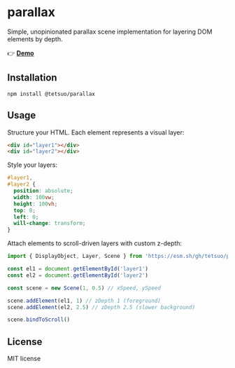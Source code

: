 # parallax

Simple, unopinionated parallax scene implementation for layering DOM elements by depth.

👉 [**Demo**](https://tetsuo.github.io/parallax/)

## Installation

```
npm install @tetsuo/parallax
```

## Usage

Structure your HTML. Each element represents a visual layer:

```html
<div id="layer1"></div>
<div id="layer2"></div>
```

Style your layers:

```css
#layer1,
#layer2 {
  position: absolute;
  width: 100vw;
  height: 100vh;
  top: 0;
  left: 0;
  will-change: transform;
}
```

Attach elements to scroll-driven layers with custom z-depth:

```js
import { DisplayObject, Layer, Scene } from 'https://esm.sh/gh/tetsuo/parallax'

const el1 = document.getElementById('layer1')
const el2 = document.getElementById('layer2')

const scene = new Scene(1, 0.5) // xSpeed, ySpeed

scene.addElement(el1, 1) // zDepth 1 (foreground)
scene.addElement(el2, 2.5) // zDepth 2.5 (slower background)

scene.bindToScroll()
```

## License

MIT license
